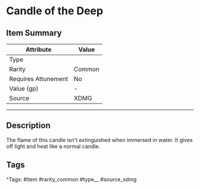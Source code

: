 # Candle of the Deep

## Item Summary

| Attribute            | Value                        |
|----------------------|------------------------------|
| Type                 |   |
| Rarity               | Common             |
| Requires Attunement  | No                |
| Value (gp)           | -    |
| Source               | XDMG |

---

## Description

The flame of this candle isn't extinguished when immersed in water. It gives off light and heat like a normal candle.

## Tags

^Tags: #item #rarity_common #type__ #source_xdmg